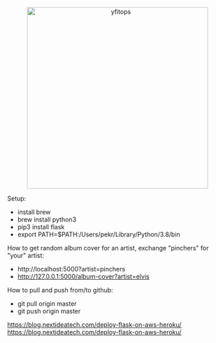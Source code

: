 <p align="center">
  <img width="414" alt="yfitops" src="https://github.com/svaret/yfitops/blob/master/static/yfitops.png">
</p>

Setup:
- install brew
- brew install python3
- pip3 install flask
- export PATH=$PATH:/Users/pekr/Library/Python/3.8/bin

How to get random album cover for an artist, exchange "pinchers" for "your" artist:

- http://localhost:5000?artist=pinchers
- http://127.0.0.1:5000/album-cover?artist=elvis


How to pull and push from/to github:
- git pull origin master
- git push origin master

https://blog.nextideatech.com/deploy-flask-on-aws-heroku/
https://blog.nextideatech.com/deploy-flask-on-aws-heroku/



